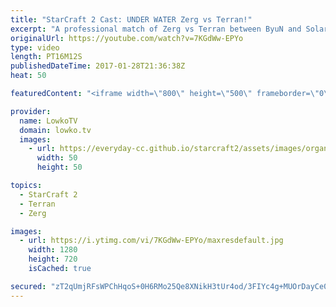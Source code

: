 ```yaml
---
title: "StarCraft 2 Cast: UNDER WATER Zerg vs Terran!"
excerpt: "A professional match of Zerg vs Terran between ByuN and Solar. Subscribe for more videos: http://lowko.tv/youtube More StarCraft 2 Casts: https://goo.gl/t6g7aW  One of the new maps in the new map pool is Abyssal Reef LE. It's a map that plays out fully under water and the physics of dying units is changed"
originalUrl: https://youtube.com/watch?v=7KGdWw-EPYo
type: video
length: PT16M12S
publishedDateTime: 2017-01-28T21:36:38Z
heat: 50

featuredContent: "<iframe width=\"800\" height=\"500\" frameborder=\"0\" src=\"https://www.youtube.com/embed/7KGdWw-EPYo\" allow=\"accelerometer; autoplay; encrypted-media; gyroscope; picture-in-picture\" allowfullscreen></iframe>"

provider:
  name: LowkoTV
  domain: lowko.tv
  images:
    - url: https://everyday-cc.github.io/starcraft2/assets/images/organizations/lowko.tv-50x50.jpg
      width: 50
      height: 50

topics:
  - StarCraft 2
  - Terran
  - Zerg

images:
  - url: https://i.ytimg.com/vi/7KGdWw-EPYo/maxresdefault.jpg
    width: 1280
    height: 720
    isCached: true

secured: "zT2qUmjRFsWPChHqoS+0H6RMo25Qe8XNikH3tUr4od/3FIYc4g+MUOrDayCe0Kd8+fYjL23UByYkOhqr+TxUIAOx7LaeY+73t3P/t0j2v5Jktfp78gSIm3BJljKaGppwI9QGCpyPifdPRH96Pbr4IHNA+ak1T/c9HEXnrns/1VjmP3lsQvjvjW8gZ9iRZrufDMmTdy9SWYTeKx/ZXQQz/RpLZ6IBI5RPsrx7LQNdmro1R3017RgcNw/iohWgfxyhi/tSmdUaotl/qMAdvMGJ8xZHHth/kfJcOVfJQF0ozKR6YwcqCk2/hKtye+sRUTqjzYwP2LTDAtd20wnhON5F45acYvcWUfZXOz0q6ZqYqBg/OSAHIj/epwDkjHxCGqI2vx0iqvzIMPkW7dyDzSCxIsWAuEiY/ZgK8/+p5trMyYqhOr9XbY8xnRIZ0wq8lNi5;wNQcRoGIidtIJNeTL0mysw=="
---
```


